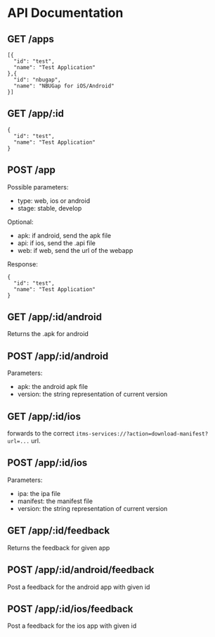 # API Documentation

## GET /apps
    [{
      "id": "test",
      "name": "Test Application"
    },{
      "id": "nbugap",
      "name": "NBUGap for iOS/Android"
    }]

## GET /app/:id
    {
      "id": "test",
      "name": "Test Application"
    }

## POST /app
Possible parameters:

* type: web, ios or android
* stage: stable, develop

Optional:

* apk: if android, send the apk file
* api: if ios, send the .api file
* web: if web, send the url of the webapp

Response:

    {
      "id": "test",
      "name": "Test Application"
    }
    
## GET /app/:id/android
Returns the .apk for android

## POST /app/:id/android
Parameters:

* apk: the android apk file
* version: the string representation of current version

## GET /app/:id/ios
forwards to the correct ```itms-services://?action=download-manifest?url=...``` 
url.

## POST /app/:id/ios
Parameters:

* ipa: the ipa file
* manifest: the manifest file
* version: the string representation of current version

## GET /app/:id/feedback
Returns the feedback for given app

## POST /app/:id/android/feedback
Post a feedback for the android app with given id

## POST /app/:id/ios/feedback
Post a feedback for the ios app with given id